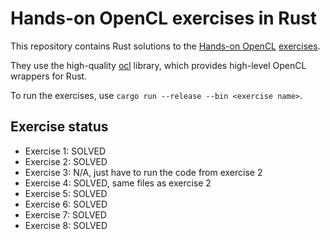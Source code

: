 # Hands-on OpenCL exercises in Rust

This repository contains Rust solutions to the [Hands-on OpenCL][hocl] [exercises][exrc].

They use the high-quality [ocl][ocl] library, which provides high-level OpenCL wrappers for Rust.

To run the exercises, use `cargo run --release --bin <exercise name>`.

[hocl]: https://handsonopencl.github.io/
[exrc]: https://github.com/HandsOnOpenCL/Exercises-Solutions
[ocl]: https://github.com/cogciprocate/ocl

## Exercise status

- Exercise 1: SOLVED
- Exercise 2: SOLVED
- Exercise 3: N/A, just have to run the code from exercise 2
- Exercise 4: SOLVED, same files as exercise 2
- Exercise 5: SOLVED
- Exercise 6: SOLVED
- Exercise 7: SOLVED
- Exercise 8: SOLVED
